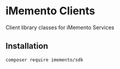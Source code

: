 # iMemento Clients
Client library classes for iMemento Services

## Installation

```bash
composer require imemento/sdk
```

